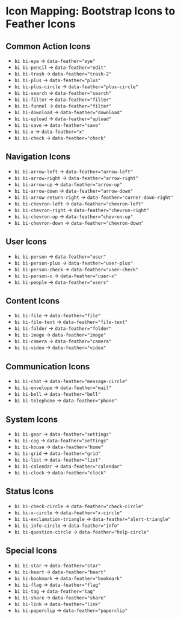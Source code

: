 # Icon Mapping: Bootstrap Icons to Feather Icons

## Common Action Icons
- `bi bi-eye` → `data-feather="eye"`
- `bi bi-pencil` → `data-feather="edit"`
- `bi bi-trash` → `data-feather="trash-2"`
- `bi bi-plus` → `data-feather="plus"`
- `bi bi-plus-circle` → `data-feather="plus-circle"`
- `bi bi-search` → `data-feather="search"`
- `bi bi-filter` → `data-feather="filter"`
- `bi bi-funnel` → `data-feather="filter"`
- `bi bi-download` → `data-feather="download"`
- `bi bi-upload` → `data-feather="upload"`
- `bi bi-save` → `data-feather="save"`
- `bi bi-x` → `data-feather="x"`
- `bi bi-check` → `data-feather="check"`

## Navigation Icons
- `bi bi-arrow-left` → `data-feather="arrow-left"`
- `bi bi-arrow-right` → `data-feather="arrow-right"`
- `bi bi-arrow-up` → `data-feather="arrow-up"`
- `bi bi-arrow-down` → `data-feather="arrow-down"`
- `bi bi-arrow-return-right` → `data-feather="corner-down-right"`
- `bi bi-chevron-left` → `data-feather="chevron-left"`
- `bi bi-chevron-right` → `data-feather="chevron-right"`
- `bi bi-chevron-up` → `data-feather="chevron-up"`
- `bi bi-chevron-down` → `data-feather="chevron-down"`

## User Icons
- `bi bi-person` → `data-feather="user"`
- `bi bi-person-plus` → `data-feather="user-plus"`
- `bi bi-person-check` → `data-feather="user-check"`
- `bi bi-person-x` → `data-feather="user-x"`
- `bi bi-people` → `data-feather="users"`

## Content Icons
- `bi bi-file` → `data-feather="file"`
- `bi bi-file-text` → `data-feather="file-text"`
- `bi bi-folder` → `data-feather="folder"`
- `bi bi-image` → `data-feather="image"`
- `bi bi-camera` → `data-feather="camera"`
- `bi bi-video` → `data-feather="video"`

## Communication Icons
- `bi bi-chat` → `data-feather="message-circle"`
- `bi bi-envelope` → `data-feather="mail"`
- `bi bi-bell` → `data-feather="bell"`
- `bi bi-telephone` → `data-feather="phone"`

## System Icons
- `bi bi-gear` → `data-feather="settings"`
- `bi bi-cog` → `data-feather="settings"`
- `bi bi-house` → `data-feather="home"`
- `bi bi-grid` → `data-feather="grid"`
- `bi bi-list` → `data-feather="list"`
- `bi bi-calendar` → `data-feather="calendar"`
- `bi bi-clock` → `data-feather="clock"`

## Status Icons
- `bi bi-check-circle` → `data-feather="check-circle"`
- `bi bi-x-circle` → `data-feather="x-circle"`
- `bi bi-exclamation-triangle` → `data-feather="alert-triangle"`
- `bi bi-info-circle` → `data-feather="info"`
- `bi bi-question-circle` → `data-feather="help-circle"`

## Special Icons
- `bi bi-star` → `data-feather="star"`
- `bi bi-heart` → `data-feather="heart"`
- `bi bi-bookmark` → `data-feather="bookmark"`
- `bi bi-flag` → `data-feather="flag"`
- `bi bi-tag` → `data-feather="tag"`
- `bi bi-share` → `data-feather="share"`
- `bi bi-link` → `data-feather="link"`
- `bi bi-paperclip` → `data-feather="paperclip"`
